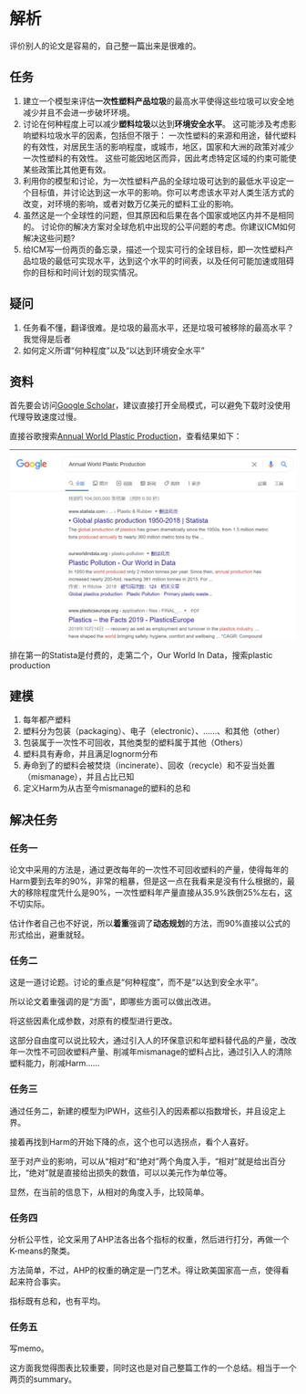 # 解析

评价别人的论文是容易的，自己整一篇出来是很难的。

## 任务

1. 建立一个模型来评估**一次性塑料产品垃圾**的最高水平使得这些垃圾可以安全地减少并且不会进一步破坏环境。
2. 讨论在何种程度上可以减少**塑料垃圾**以达到**环境安全水平**。
   这可能涉及考虑影响塑料垃圾水平的因素，包括但不限于：
   一次性塑料的来源和用途，替代塑料的有效性，对居民生活的影响程度，或城市，地区，国家和大洲的政策对减少一次性塑料的有效性。
   这些可能因地区而异，因此考虑特定区域的约束可能使某些政策比其他更有效。
3. 利用你的模型和讨论，为一次性塑料产品的全球垃圾可达到的最低水平设定一个目标值，并讨论达到这一水平的影响。你可以考虑该水平对人类生活方式的改变，对环境的影响，或者对数万亿美元的塑料工业的影响。
4. 虽然这是一个全球性的问题，但其原因和后果在各个国家或地区内并不是相同的。
   讨论你的解决方案对全球危机中出现的公平问题的考虑。你建议ICM如何解决这些问题?
5. 给ICM写一份两页的备忘录，描述一个现实可行的全球目标，即一次性塑料产品垃圾的最低可实现水平，达到这个水平的时间表，以及任何可能加速或阻碍你的目标和时间计划的现实情况。

## 疑问

1. 任务看不懂，翻译很难。是垃圾的最高水平，还是垃圾可被移除的最高水平？我觉得是后者
2. 如何定义所谓“何种程度”以及“以达到环境安全水平”

## 资料

首先要会访问[Google Scholar](https://scholar.google.com)，建议直接打开全局模式，可以避免下载时没使用代理导致速度过慢。

直接谷歌搜索[Annual World Plastic Production](https://www.google.com/search?q=Annual+World+Plastic+Production)，查看结果如下：

![Google_Search-Annual_World_Plastic_Production](/img/Google_Search-Annual_World_Plastic_Production.jpg)

排在第一的Statista是付费的，走第二个，Our World In Data，搜索plastic production

## 建模

1. 每年都产塑料
2. 塑料分为包装（packaging）、电子（electronic）、……、和其他（other）
3. 包装属于一次性不可回收，其他类型的塑料属于其他（Others）
4. 塑料具有寿命，并且满足lognorm分布
5. 寿命到了的塑料会被焚烧（incinerate）、回收（recycle）和不妥当处置（mismanage），并且占比已知
6. 定义Harm为从古至今mismanage的塑料的总和

## 解决任务

### 任务一

论文中采用的方法是，通过更改每年的一次性不可回收塑料的产量，使得每年的Harm要到去年的90%，非常的粗暴，但是这一点在我看来是没有什么根据的，最大的移除程度凭什么是90%，一次性塑料年产量直接从35.9%跌倒25%左右，这不切实际。

估计作者自己也不好说，所以**着重**强调了**动态规划**的方法，而90%直接以公式的形式给出，避重就轻。

### 任务二

这是一道讨论题。讨论的重点是“何种程度”，而不是“以达到安全水平”。

所以论文着重强调的是“方面”，即哪些方面可以做出改进。

将这些因素化成参数，对原有的模型进行更改。

这部分自由度可以说比较大，通过引入人的环保意识和年塑料替代品的产量，改改年一次性不可回收塑料产量、削减年mismanage的塑料占比，通过引入人的清除塑料能力，削减Harm……

### 任务三

通过任务二，新建的模型为IPWH，这些引入的因素都以指数增长，并且设定上界。

接着再找到Harm的开始下降的点，这个也可以选拐点，看个人喜好。

至于对产业的影响，可以从“相对”和“绝对”两个角度入手，“相对”就是给出百分比，“绝对”就是直接给出损失的数值，可以以美元作为单位等。

显然，在当前的信息下，从相对的角度入手，比较简单。

### 任务四

分析公平性，论文采用了AHP法各出各个指标的权重，然后进行打分，再做一个K-means的聚类。

方法简单，不过，AHP的权重的确定是一门艺术。得让欧美国家高一点，使得看起来符合事实。

指标既有总和，也有平均。

### 任务五

写memo。

这方面我觉得图表比较重要，同时这也是对自己整篇工作的一个总结。相当于一个两页的summary。
